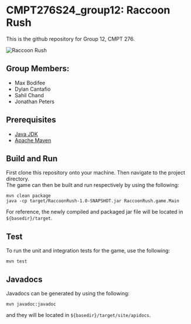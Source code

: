 # CMPT276S24_group12: Raccoon Rush
This is the github repository for Group 12, CMPT 276.  

![Raccoon Rush](https://github.sfu.ca/gna22/CMPT276S24_group12/blob/main/src/main/resources/menu/menu_title.png?raw=true)

## Group Members:
- Max Bodifee
- Dylan Cantafio
- Sahil Chand
- Jonathan Peters

## Prerequisites 
- [Java JDK](https://www.oracle.com/java/technologies/downloads/)
- [Apache Maven](https://maven.apache.org/download.cgi)

## Build and Run
First clone this repository onto your machine. Then navigate to the project directory. <br>
The game can then be built and run respectively by using the following:
```
mvn clean package
java -cp target/RaccoonRush-1.0-SNAPSHOT.jar RaccoonRush.game.Main
```
For reference, the newly compiled and packaged jar file will be located in `${basedir}/target`.

## Test
To run the unit and integration tests for the game, use the following:
```
mvn test
```

## Javadocs
Javadocs can be generated by using the following: 
```
mvn javadoc:javadoc
```
and they will be located in `${basedir}/target/site/apidocs`.
